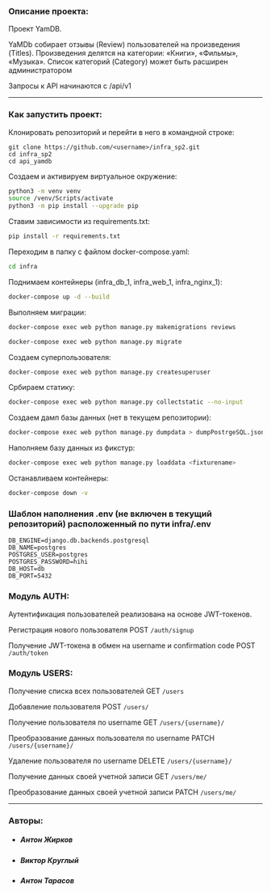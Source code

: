 ### Описание проекта:

Проект YamDB.

YaMDb собирает отзывы (Review) пользователей на произведения (Titles). Произведения делятся на категории: «Книги», «Фильмы», «Музыка». Список категорий (Category) может быть расширен администратором

Запросы к API начинаются с /api/v1

---

### Как запустить проект:

Клонировать репозиторий и перейти в него в командной строке:

```
git clone https://github.com/<username>/infra_sp2.git
cd infra_sp2
cd api_yamdb
```

Создаем и активируем виртуальное окружение:
```bash
python3 -m venv venv
source /venv/Scripts/activate
python3 -m pip install --upgrade pip
```

Ставим зависимости из requirements.txt:
```bash
pip install -r requirements.txt
```

Переходим в папку с файлом docker-compose.yaml:
```bash
cd infra
```

Поднимаем контейнеры (infra_db_1, infra_web_1, infra_nginx_1):
```bash
docker-compose up -d --build
```

Выполняем миграции:
```bash
docker-compose exec web python manage.py makemigrations reviews
```
```bash
docker-compose exec web python manage.py migrate
```

Создаем суперпользователя:
```bash
docker-compose exec web python manage.py createsuperuser
```

Србираем статику:
```bash
docker-compose exec web python manage.py collectstatic --no-input
```

Создаем дамп базы данных (нет в текущем репозитории):
```bash
docker-compose exec web python manage.py dumpdata > dumpPostrgeSQL.json
```

Наполняем базу данных из фикстур:
```bash
docker-compose exec web python manage.py loaddata <fixturename>
```

Останавливаем контейнеры:
```bash
docker-compose down -v
```

### Шаблон наполнения .env (не включен в текущий репозиторий) расположенный по пути infra/.env
```
DB_ENGINE=django.db.backends.postgresql
DB_NAME=postgres
POSTGRES_USER=postgres
POSTGRES_PASSWORD=hihi
DB_HOST=db
DB_PORT=5432
```

### Модуль AUTH:

Аутентификация пользователей реализована на основе JWT-токенов.

Регистрация нового пользователя POST ```/auth/signup```

Получение JWT-токена в обмен на username и confirmation code POST ```/auth/token```

### Модуль USERS:

Получение списка всех пользователей GET ```/users```

Добавление пользователя POST ```/users/```

Получение пользователя по username GET ```/users/{username}/```

Преобразование данных пользователя по username PATCH ```/users/{username}/```

Удаление пользователя по username DELETE ```/users/{username}/```

Получение данных своей учетной записи GET ```/users/me/```

Преобразование данных своей учетной записи PATCH ```/users/me/```

---

### Авторы:

- ##### __Антон Жирков__
- ##### __Виктор Круглый__
- ##### __Антон Тарасов__